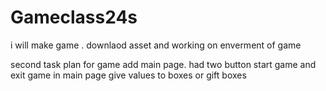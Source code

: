 # Gameclass24s
i will make game . 
downlaod asset
and working on enverment of game 



second task plan for game 
add main page.
had two button start game and exit game in main page 
give values to boxes or gift boxes

 
